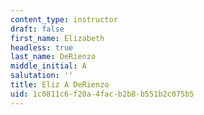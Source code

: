 ```yaml
---
content_type: instructor
draft: false
first_name: Elizabeth
headless: true
last_name: DeRienzo
middle_initial: A
salutation: ''
title: Eliz A DeRienzo
uid: 1c0811c6-f20a-4fac-b2b8-b551b2c075b5
---
```

